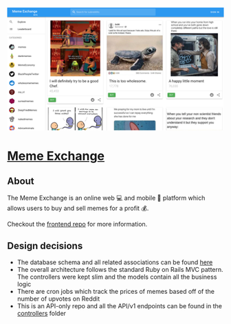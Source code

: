 
![Meme Exchange](https://github.com/dillionverma/Meme-Exchange-Frontend/blob/master/public/img/home.png)

# [Meme Exchange](https://meme.exchange)

## About
The Meme Exchange is an online web :computer: and mobile :iphone: platform which allows users to buy and sell memes for a profit :moneybag:.

Checkout the [frontend repo](https://github.com/dillionverma/Meme-Exchange-Frontend) for more information.

## Design decisions
 - The database schema and all related associations can be found [here](https://github.com/dillionverma/Meme-Exchange-Backend/blob/master/db/schema.rb)
 - The overall architecture follows the standard Ruby on Rails MVC pattern. The controllers were kept slim and the models contain all the business logic
 - There are cron jobs which track the prices of memes based off of the number of upvotes on Reddit
 - This is an API-only repo and all the API/v1 endpoints can be found in the [controllers](https://github.com/dillionverma/Meme-Exchange-Backend/tree/master/app/controllers/api/v1) folder
